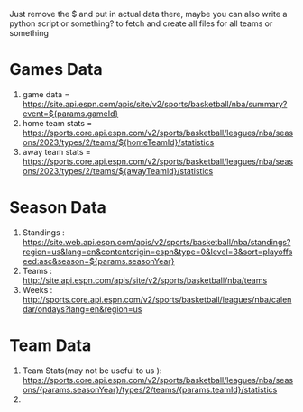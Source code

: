 Just remove the $ and put in actual data there, maybe you can also write a python script or something? to fetch and create all files for all teams or something


# Games Data
1. game data = https://site.api.espn.com/apis/site/v2/sports/basketball/nba/summary?event=${params.gameId}
2. home team stats = https://sports.core.api.espn.com/v2/sports/basketball/leagues/nba/seasons/2023/types/2/teams/${homeTeamId}/statistics
3. away team stats = https://sports.core.api.espn.com/v2/sports/basketball/leagues/nba/seasons/2023/types/2/teams/${awayTeamId}/statistics

# Season Data
1. Standings :  https://site.web.api.espn.com/apis/v2/sports/basketball/nba/standings?region=us&lang=en&contentorigin=espn&type=0&level=3&sort=playoffseed:asc&season=${params.seasonYear}
2. Teams : http://site.api.espn.com/apis/site/v2/sports/basketball/nba/teams
3. Weeks : http://sports.core.api.espn.com/v2/sports/basketball/leagues/nba/calendar/ondays?lang=en&region=us

# Team Data
1. Team Stats(may not be useful to us ): https://sports.core.api.espn.com/v2/sports/basketball/leagues/nba/seasons/{params.seasonYear}/types/2/teams/{params.teamId}/statistics
2. 